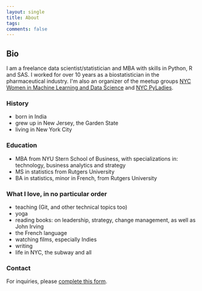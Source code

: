 ```yaml
---
layout: single
title: About
tags: 
comments: false
---
```


## Bio
I am a freelance data scientist/statistician and MBA with skills in Python, R and SAS. I worked for over 10 years as a biostatistician in the pharmaceutical industry.  I'm also an organizer of the meetup groups [NYC Women in Machine Learning and Data Science](wimlds.org) and [NYC PyLadies](https://www.meetup.com/NYC-PyLadies/).

### History
- born in India
- grew up in New Jersey, the Garden State
- living in New York City

### Education
- MBA from NYU Stern School of Business, with specializations in: technology, business analytics and strategy
- MS in statistics from Rutgers University
- BA in statistics, minor in French, from Rutgers University

### What I love, in no particular order
- teaching (Git, and other technical topics too)
- yoga
- reading books:  on leadership, strategy, change management, as well as John Irving
- the French language
- watching films, especially Indies
- writing
- life in NYC, the subway and all
 
### Contact
For inquiries, please [complete this form](https://forms.gle/zkU7cuz2yYcfhZ8e7).  
